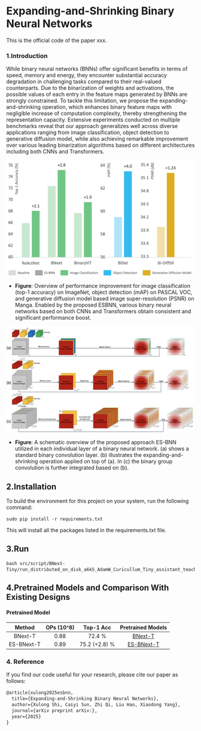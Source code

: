 # Expanding-and-Shrinking Binary Neural Networks

This is the official code of the paper xxx.
### 1.Introduction

While binary neural networks (BNNs) offer significant benefits in terms of speed, memory and energy, they encounter substantial accuracy degradation in challenging tasks compared to their real-valued counterparts. Due to the binarization of weights and activations, the possible values of each entry in the feature maps generated by BNNs are strongly constrained. To tackle this limitation, we propose the expanding-and-shrinking operation, which enhances binary feature maps with negligible increase of computation complexity, thereby strengthening the representation capacity. Extensive experiments conducted on multiple benchmarks reveal that our approach generalizes well across diverse applications ranging from image classification, object detection to generative diffusion model, while also achieving remarkable improvement over various leading binarization algorithms based on different architectures including both CNNs and Transformers.

![Performance](https://raw.githubusercontent.com/imfinethanks/ESBNN/main/png/1.png)
* **Figure**: Overview of performance improvement for image classification (top-1 accuracy) on ImageNet, object detection (mAP) on PASCAL VOC, and generative diffusion model based image super-resolution (PSNR) on Manga. Enabled by the proposed ESBNN, various binary neural networks based on both CNNs and Transformers obtain consistent and significant performance boost.

![ES-BNN](https://raw.githubusercontent.com/imfinethanks/ESBNN/main/png/2.png)
* **Figure**: A schematic overview of the proposed approach ES-BNN utilized in each individual layer of a binary neural network. (a) shows a standard binary convolution layer. (b) illustrates the expanding-and-shrinking operation applied on top of (a). In (c) the binary group convolution is further integrated based on (b).

## 2.Installation

To build the environment for this project on your system, run the following command:
```
sudo pip install -r requirements.txt
```

This will install all the packages listed in the requirements.txt file.


## 3.Run

```
bash src/script/BNext-Tiny/run_distributed_on_disk_a6k5_AdamW_Curicullum_Tiny_assistant_teacher_num_1_aa_rep_ops.sh
```

## 4.Pretrained Models and Comparison With Existing Designs
#### Pretrained Model
|Method |OPs (10^8)|Top-1 Acc  |Pretrained Models| 
|:----:    | :---: | :---:  | :---:               |
|BNext-T| 0.88 |72.4 % |  [BNext-T](https://drive.google.com/file/d/1CJ0XOEhoHuNe-tDYJaAOd1j4YyNXuyas/view?usp=sharing)                  |  
|ES-BNext-T| 0.89 |75.2 (+2.8) % |  [ES-BNext-T](https://pan.seu.edu.cn:443/link/F084D724533B054E64ED1FE9B8CC1459)                  |  

### 4. Reference
If you find our code useful for your research, please cite our paper as follows:
```
@article{xulong2025esbnn,
  title={Expanding-and-Shrinking Binary Neural Networks},
  author={Xulong Shi, Caiyi Sun, Zhi Qi, Liu Hao, Xiaodong Yang},
  journal={arXiv preprint arXiv:},
  year={2025}
}
```
